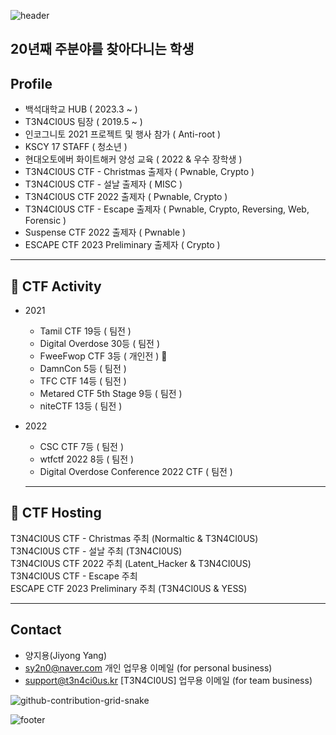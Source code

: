 ![header](https://capsule-render.vercel.app/api?type=waving&&color=gradient&height=100&section=header&fontSize=90)

## 20년째 주분야를 찾아다니는 학생
 
## Profile

* 백석대학교 HUB ( 2023.3 ~ )
* T3N4CI0US 팀장 ( 2019.5 ~ )
* 인코그니토 2021 프로젝트 및 행사 참가 ( Anti-root )
* KSCY 17 STAFF ( 청소년 )
* 현대오토에버 화이트해커 양성 교육 ( 2022 & 우수 장학생 )
* T3N4CI0US CTF - Christmas 출제자 ( Pwnable, Crypto )
* T3N4CI0US CTF - 설날 출제자 ( MISC )
* T3N4CI0US CTF 2022 출제자 ( Pwnable, Crypto )
* T3N4CI0US CTF - Escape 출제자 ( Pwnable, Crypto, Reversing, Web, Forensic )
* Suspense CTF 2022 출제자 ( Pwnable )
* ESCAPE CTF 2023 Preliminary 출제자 ( Crypto )

***

## 🚩 CTF Activity     

+ 2021
    + Tamil CTF 19등 ( 팀전 )
    + Digital Overdose 30등 ( 팀전 )
    + FweeFwop CTF 3등 ( 개인전 ) 🥉
    + DamnCon 5등 ( 팀전 )
    + TFC CTF 14등 ( 팀전 )
    + Metared CTF 5th Stage 9등 ( 팀전 )
    + niteCTF 13등 ( 팀전 )
    
+ 2022
    + CSC CTF 7등 ( 팀전 )
    + wtfctf 2022 8등 ( 팀전 )
    + Digital Overdose Conference 2022 CTF ( 팀전 )
    
  ***
    
 
## 🚩 CTF Hosting   
 T3N4CI0US CTF - Christmas 주최 (Normaltic & T3N4CI0US)     
 T3N4CI0US CTF - 설날 주최 (T3N4CI0US)     
 T3N4CI0US CTF 2022 주최 (Latent_Hacker & T3N4CI0US)     
 T3N4CI0US CTF - Escape 주최     
 ESCAPE CTF 2023 Preliminary 주최 (T3N4CI0US & YESS)
 
 ***

## Contact     
 * 양지용(Jiyong Yang)
 * sy2n0@naver.com 개인 업무용 이메일 (for personal business)     
 * support@t3n4ci0us.kr [T3N4CI0US] 업무용 이메일 (for team business)

 ![github-contribution-grid-snake](https://user-images.githubusercontent.com/90142173/154796318-e529fdc7-2132-4ce7-8417-06b71cf02506.svg)

![footer](https://capsule-render.vercel.app/api?type=waving&&color=gradient&height=100&section=footer&fontSize=90)
